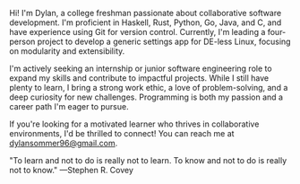 Hi! I'm Dylan, a college freshman passionate about collaborative software development. I'm proficient in Haskell, Rust, Python, Go, Java, and C, and have experience using Git for version control. Currently, I'm leading a four-person project to develop a generic settings app for DE-less Linux, focusing on modularity and extensibility.

I'm actively seeking an internship or junior software engineering role to expand my skills and contribute to impactful projects. While I still have plenty to learn, I bring a strong work ethic, a love of problem-solving, and a deep curiosity for new challenges. Programming is both my passion and a career path I'm eager to pursue.

If you're looking for a motivated learner who thrives in collaborative environments, I'd be thrilled to connect! You can reach me at dylansommer96@gmail.com.

"To learn and not to do is really not to learn. To know and not to do is really not to know."
—Stephen R. Covey
